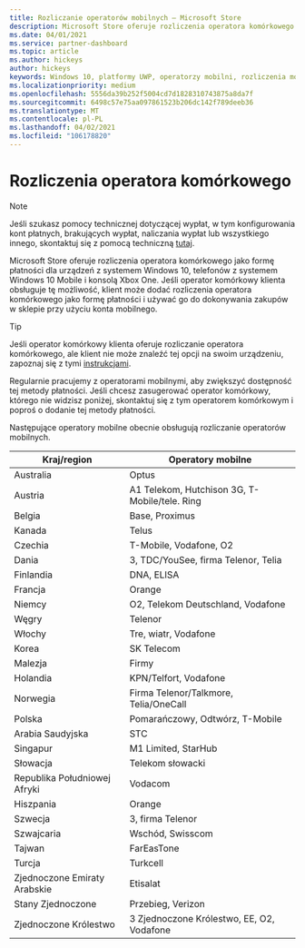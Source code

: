 ```yaml
---
title: Rozliczanie operatorów mobilnych — Microsoft Store
description: Microsoft Store oferuje rozliczenia operatora komórkowego jako formę płatności dla operatorów mobilnych, którzy obsługują tę funkcję.
ms.date: 04/01/2021
ms.service: partner-dashboard
ms.topic: article
ms.author: hickeys
author: hickeys
keywords: Windows 10, platformy UWP, operatorzy mobilni, rozliczenia mobilne, rozliczenia operatora komórkowego
ms.localizationpriority: medium
ms.openlocfilehash: 5556da39b252f5004cd7d1828310743875a8da7f
ms.sourcegitcommit: 6498c57e75aa097861523b206dc142f789deeb36
ms.translationtype: MT
ms.contentlocale: pl-PL
ms.lasthandoff: 04/02/2021
ms.locfileid: "106178820"
---
```

# <a name="mobile-operator-billing"></a>Rozliczenia operatora komórkowego

> [!NOTE]
> Jeśli szukasz pomocy technicznej dotyczącej wypłat, w tym konfigurowania kont płatnych, brakujących wypłat, naliczania wypłat lub wszystkiego innego, skontaktuj się z pomocą techniczną [tutaj](https://developer.microsoft.com/windows/support).

Microsoft Store oferuje rozliczenia operatora komórkowego jako formę płatności dla urządzeń z systemem Windows 10, telefonów z systemem Windows 10 Mobile i konsolą Xbox One. Jeśli operator komórkowy klienta obsługuje tę możliwość, klient może dodać rozliczenia operatora komórkowego jako formę płatności i używać go do dokonywania zakupów w sklepie przy użyciu konta mobilnego.

> [!TIP]
>  Jeśli operator komórkowy klienta oferuje rozliczanie operatora komórkowego, ale klient nie może znaleźć tej opcji na swoim urządzeniu, zapoznaj się z tymi [instrukcjami](https://support.microsoft.com/instantanswers/b25d6dd6-fb8b-3710-1e13-4d30eb01b51f).

Regularnie pracujemy z operatorami mobilnymi, aby zwiększyć dostępność tej metody płatności. Jeśli chcesz zasugerować operator komórkowy, którego nie widzisz poniżej, skontaktuj się z tym operatorem komórkowym i poproś o dodanie tej metody płatności.

Następujące operatory mobilne obecnie obsługują rozliczanie operatorów mobilnych.

| Kraj/region       | Operatory mobilne                                        |
|----------------------|---------------------------------------------------------|
| Australia            | Optus                                                   |
| Austria              | A1 Telekom, Hutchison 3G, T-Mobile/tele. Ring  |
| Belgia              | Base, Proximus                                          |
| Kanada               | Telus                                                   |
| Czechia              | T-Mobile, Vodafone, O2                                  |
| Dania              | 3, TDC/YouSee, firma Telenor, Telia                         |
| Finlandia              | DNA, ELISA                                              |
| Francja               | Orange                                                  |
| Niemcy              | O2, Telekom Deutschland, Vodafone                       |
| Węgry              | Telenor                                                 |
| Włochy                | Tre, wiatr, Vodafone                                     |
| Korea                | SK Telecom                                              |
| Malezja             | Firmy                                                    |
| Holandia          | KPN/Telfort, Vodafone                                 |
| Norwegia               | Firma Telenor/Talkmore, Telia/OneCall                     |
| Polska               | Pomarańczowy, Odtwórz, T-Mobile                                  |
| Arabia Saudyjska         | STC                                                     |
| Singapur            | M1 Limited, StarHub                                     |
| Słowacja             | Telekom słowacki                                          |
| Republika Południowej Afryki         | Vodacom                                                 |
| Hiszpania                | Orange                                                  |
| Szwecja               | 3, firma Telenor                                              |
| Szwajcaria          | Wschód, Swisscom                                       |
| Tajwan               | FarEasTone                                              |
| Turcja               | Turkcell                                                |
| Zjednoczone Emiraty Arabskie | Etisalat                                                |
| Stany Zjednoczone        | Przebieg, Verizon                                         |
| Zjednoczone Królestwo       | 3 Zjednoczone Królestwo, EE, O2, Vodafone                                 |
